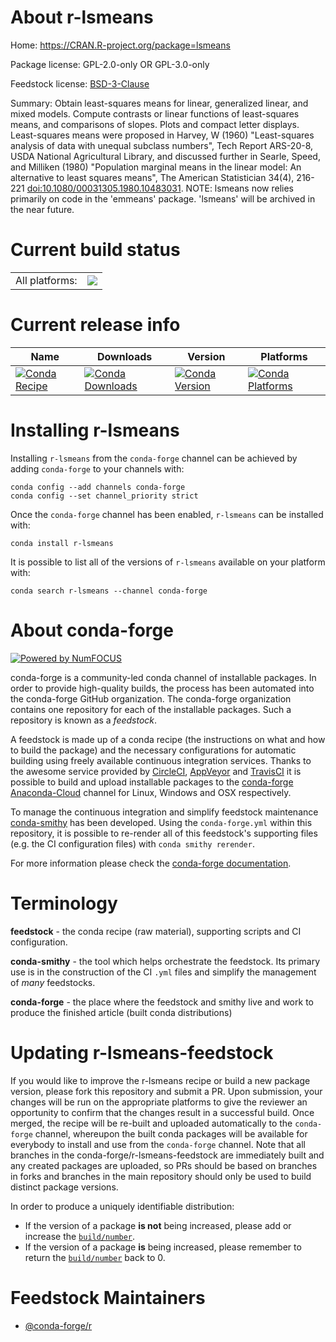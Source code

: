 About r-lsmeans
===============

Home: https://CRAN.R-project.org/package=lsmeans

Package license: GPL-2.0-only OR GPL-3.0-only

Feedstock license: [BSD-3-Clause](https://github.com/conda-forge/r-lsmeans-feedstock/blob/master/LICENSE.txt)

Summary: Obtain least-squares means for linear, generalized linear,  and mixed models. Compute contrasts or linear functions of  least-squares means, and comparisons of slopes.  Plots and compact letter displays. Least-squares means were proposed in Harvey, W (1960) "Least-squares analysis of data with unequal subclass numbers", Tech Report ARS-20-8, USDA National Agricultural Library, and discussed further in Searle, Speed, and Milliken (1980) "Population marginal means  in the linear model: An alternative to least squares means",  The American Statistician 34(4), 216-221 <doi:10.1080/00031305.1980.10483031>. NOTE: lsmeans now relies primarily on code in the 'emmeans' package. 'lsmeans' will be archived in the near future.

Current build status
====================


<table><tr><td>All platforms:</td>
    <td>
      <a href="https://dev.azure.com/conda-forge/feedstock-builds/_build/latest?definitionId=1323&branchName=master">
        <img src="https://dev.azure.com/conda-forge/feedstock-builds/_apis/build/status/r-lsmeans-feedstock?branchName=master">
      </a>
    </td>
  </tr>
</table>

Current release info
====================

| Name | Downloads | Version | Platforms |
| --- | --- | --- | --- |
| [![Conda Recipe](https://img.shields.io/badge/recipe-r--lsmeans-green.svg)](https://anaconda.org/conda-forge/r-lsmeans) | [![Conda Downloads](https://img.shields.io/conda/dn/conda-forge/r-lsmeans.svg)](https://anaconda.org/conda-forge/r-lsmeans) | [![Conda Version](https://img.shields.io/conda/vn/conda-forge/r-lsmeans.svg)](https://anaconda.org/conda-forge/r-lsmeans) | [![Conda Platforms](https://img.shields.io/conda/pn/conda-forge/r-lsmeans.svg)](https://anaconda.org/conda-forge/r-lsmeans) |

Installing r-lsmeans
====================

Installing `r-lsmeans` from the `conda-forge` channel can be achieved by adding `conda-forge` to your channels with:

```
conda config --add channels conda-forge
conda config --set channel_priority strict
```

Once the `conda-forge` channel has been enabled, `r-lsmeans` can be installed with:

```
conda install r-lsmeans
```

It is possible to list all of the versions of `r-lsmeans` available on your platform with:

```
conda search r-lsmeans --channel conda-forge
```


About conda-forge
=================

[![Powered by NumFOCUS](https://img.shields.io/badge/powered%20by-NumFOCUS-orange.svg?style=flat&colorA=E1523D&colorB=007D8A)](http://numfocus.org)

conda-forge is a community-led conda channel of installable packages.
In order to provide high-quality builds, the process has been automated into the
conda-forge GitHub organization. The conda-forge organization contains one repository
for each of the installable packages. Such a repository is known as a *feedstock*.

A feedstock is made up of a conda recipe (the instructions on what and how to build
the package) and the necessary configurations for automatic building using freely
available continuous integration services. Thanks to the awesome service provided by
[CircleCI](https://circleci.com/), [AppVeyor](https://www.appveyor.com/)
and [TravisCI](https://travis-ci.com/) it is possible to build and upload installable
packages to the [conda-forge](https://anaconda.org/conda-forge)
[Anaconda-Cloud](https://anaconda.org/) channel for Linux, Windows and OSX respectively.

To manage the continuous integration and simplify feedstock maintenance
[conda-smithy](https://github.com/conda-forge/conda-smithy) has been developed.
Using the ``conda-forge.yml`` within this repository, it is possible to re-render all of
this feedstock's supporting files (e.g. the CI configuration files) with ``conda smithy rerender``.

For more information please check the [conda-forge documentation](https://conda-forge.org/docs/).

Terminology
===========

**feedstock** - the conda recipe (raw material), supporting scripts and CI configuration.

**conda-smithy** - the tool which helps orchestrate the feedstock.
                   Its primary use is in the construction of the CI ``.yml`` files
                   and simplify the management of *many* feedstocks.

**conda-forge** - the place where the feedstock and smithy live and work to
                  produce the finished article (built conda distributions)


Updating r-lsmeans-feedstock
============================

If you would like to improve the r-lsmeans recipe or build a new
package version, please fork this repository and submit a PR. Upon submission,
your changes will be run on the appropriate platforms to give the reviewer an
opportunity to confirm that the changes result in a successful build. Once
merged, the recipe will be re-built and uploaded automatically to the
`conda-forge` channel, whereupon the built conda packages will be available for
everybody to install and use from the `conda-forge` channel.
Note that all branches in the conda-forge/r-lsmeans-feedstock are
immediately built and any created packages are uploaded, so PRs should be based
on branches in forks and branches in the main repository should only be used to
build distinct package versions.

In order to produce a uniquely identifiable distribution:
 * If the version of a package **is not** being increased, please add or increase
   the [``build/number``](https://docs.conda.io/projects/conda-build/en/latest/resources/define-metadata.html#build-number-and-string).
 * If the version of a package **is** being increased, please remember to return
   the [``build/number``](https://docs.conda.io/projects/conda-build/en/latest/resources/define-metadata.html#build-number-and-string)
   back to 0.

Feedstock Maintainers
=====================

* [@conda-forge/r](https://github.com/conda-forge/r/)

